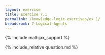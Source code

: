 ```yaml
---
layout: exercise
title: Exercise 7.1
permalink: /knowledge-logic-exercises/ex_1/
breadcrumb: 7-Logical-Agents
---
```


{% include mathjax_support %}

<div><i class="arrow-up loader" data-chapter="knowledge-logic-exercises" data-exercise="ex_1" data-rating="0"></i></div>
{% include_relative question.md %}
